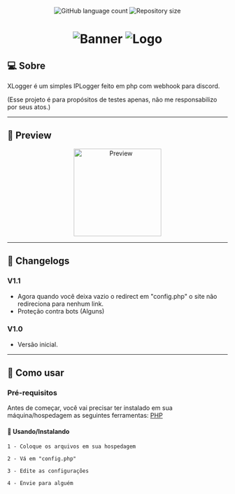 
<p align="center">
  <img alt="GitHub language count" src="https://img.shields.io/github/languages/count/CT0222/XLogger?color=%2304D361">

  <img alt="Repository size" src="https://img.shields.io/github/repo-size/CT0222/XLogger">
  
 
</p>
<h1 align="center">
    <img alt="Banner" title="Banner" src="https://i.ibb.co/JyHMLSX/20210823-230257.jpg ir"/>
    <img alt="Logo" title="Logo" src="https://i.ibb.co/R0Jzv4P/20211229-225111.png"/>
</h1>

## 💻 Sobre

XLogger é um simples IPLogger feito em php com webhook para discord.

(Esse projeto é para propósitos de testes apenas, não me responsabilizo por seus atos.)

---

## 🎨 Preview

<p align="center">
  <img alt="Preview" title="Preview" src="https://i.ibb.co/QnT9Q8h/20210824-110323.jpg" width="200px">
</p>

---

## 📜 Changelogs

### V1.1
- Agora quando você deixa vazio o redirect em "config.php" o site não redireciona para nenhum link.
- Proteção contra bots (Alguns)

### V1.0
- Versão inicial.

---

## 🚀 Como usar

### Pré-requisitos

Antes de começar, você vai precisar ter instalado em sua máquina/hospedagem as seguintes ferramentas:
[PHP](https://php.net)

#### 🎲 Usando/Instalando

```text
1 - Coloque os arquivos em sua hospedagem

2 - Vá em "config.php"

3 - Edite as configurações 

4 - Envie para alguém 
```
